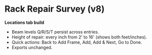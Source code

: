 # Rack Repair Survey (v8)

**Locations tab build**

- Beam levels Q/R/S/T persist across entries.
- Height of repair: every inch from 2' to 16' (shows both feet/inches).
- Quick actions: Back to Add Frame, Add, Add & Next, Go to Done.
- Exports unchanged.
